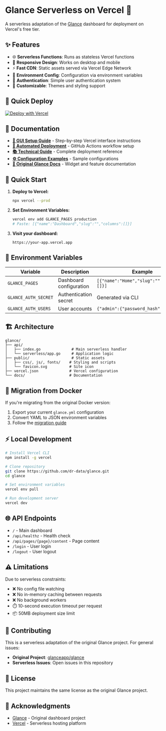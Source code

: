 # Glance Serverless on Vercel 🚀

A serverless adaptation of the [Glance](https://github.com/glanceapp/glance) dashboard for deployment on Vercel's free tier.

## ✨ Features

- 🌐 **Serverless Functions**: Runs as stateless Vercel functions
- 📱 **Responsive Design**: Works on desktop and mobile
- ⚡ **Fast CDN**: Static assets served via Vercel Edge Network
- 🔧 **Environment Config**: Configuration via environment variables
- 🔐 **Authentication**: Simple user authentication system
- 🎨 **Customizable**: Themes and styling support

## 🚀 Quick Deploy

[![Deploy with Vercel](https://vercel.com/button)](https://vercel.com/new/clone?repository-url=https%3A%2F%2Fgithub.com%2Fdr-data%2Fglance&env=GLANCE_PAGES&envDescription=Dashboard%20configuration%20in%20JSON%20format&envLink=https%3A%2F%2Fgithub.com%2Fdr-data%2Fglance%2Fblob%2Fmain%2FCONFIG_EXAMPLES.md)

## 📖 Documentation

- **[🎯 GUI Setup Guide](VERCEL_GUI_SETUP.md)** - Step-by-step Vercel interface instructions
- **[🤖 Automated Deployment](AUTOMATED_DEPLOYMENT.md)** - GitHub Actions workflow setup
- **[📚 Technical Guide](VERCEL_DEPLOYMENT.md)** - Complete deployment reference
- **[⚙️ Configuration Examples](CONFIG_EXAMPLES.md)** - Sample configurations
- **[📖 Original Glance Docs](https://github.com/glanceapp/glance/tree/main/docs)** - Widget and feature documentation

## 🎯 Quick Start

1. **Deploy to Vercel:**
   ```bash
   npx vercel --prod
   ```

2. **Set Environment Variables:**
   ```bash
   vercel env add GLANCE_PAGES production
   # Paste: [{"name":"Dashboard","slug":"","columns":[]}]
   ```

3. **Visit your dashboard:**
   ```
   https://your-app.vercel.app
   ```

## 🔧 Environment Variables

| Variable | Description | Example |
|----------|-------------|---------|
| `GLANCE_PAGES` | Dashboard configuration | `[{"name":"Home","slug":"","columns":[]}]` |
| `GLANCE_AUTH_SECRET` | Authentication secret | Generated via CLI |
| `GLANCE_AUTH_USERS` | User accounts | `{"admin":{"password_hash":"..."}}` |

## 🏗️ Architecture

```
glance/
├── api/
│   ├── index.go              # Main serverless handler
│   └── serverless/app.go     # Application logic
├── public/                   # Static assets
│   ├── css/, js/, fonts/    # Styling and scripts
│   └── favicon.svg          # Site icon
├── vercel.json              # Vercel configuration
└── docs/                    # Documentation
```

## 🔄 Migration from Docker

If you're migrating from the original Docker version:

1. Export your current `glance.yml` configuration
2. Convert YAML to JSON environment variables
3. Follow the [migration guide](VERCEL_DEPLOYMENT.md#migration-from-docker)

## ⚡ Local Development

```bash
# Install Vercel CLI
npm install -g vercel

# Clone repository
git clone https://github.com/dr-data/glance.git
cd glance

# Set environment variables
vercel env pull

# Run development server
vercel dev
```

## 🌐 API Endpoints

- `/` - Main dashboard
- `/api/healthz` - Health check
- `/api/pages/{page}/content` - Page content
- `/login` - User login
- `/logout` - User logout

## ⚠️ Limitations

Due to serverless constraints:

- ❌ No config file watching
- ❌ No in-memory caching between requests
- ❌ No background workers
- ⏱️ 10-second execution timeout per request
- 📦 50MB deployment size limit

## 🤝 Contributing

This is a serverless adaptation of the original Glance project. For general issues:

- **Original Project**: [glanceapp/glance](https://github.com/glanceapp/glance)
- **Serverless Issues**: Open issues in this repository

## 📄 License

This project maintains the same license as the original Glance project.

## 🙏 Acknowledgments

- [Glance](https://github.com/glanceapp/glance) - Original dashboard project
- [Vercel](https://vercel.com) - Serverless hosting platform